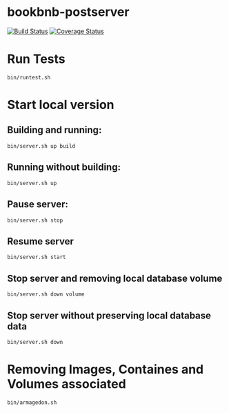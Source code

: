 # bookbnb-postserver

[![Build Status](https://travis-ci.com/bookbnb-G7/bookbnb-postserver.svg?branch=master)](https://travis-ci.com/bookbnb-G7/bookbnb-postserver)
[![Coverage Status](https://coveralls.io/repos/github/bookbnb-G7/bookbnb-postserver/badge.svg?branch=master)](https://coveralls.io/github/bookbnb-G7/bookbnb-postserver?branch=master)

# Run Tests
`bin/runtest.sh`

# Start local version

## Building and running:
`bin/server.sh up build`

## Running without building:
`bin/server.sh up`

## Pause server:
`bin/server.sh stop`

## Resume server
`bin/server.sh start`

## Stop server and removing local database volume
`bin/server.sh down volume`

## Stop server without preserving local database data
`bin/server.sh down`

# Removing Images, Containes and Volumes associated
`bin/armagedon.sh`
